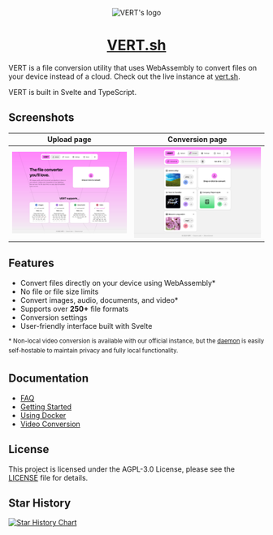 <p align="center">
  <img src="https://github.com/user-attachments/assets/bf441748-0ec5-4c8a-b3e5-11301ee3f0bd" alt="VERT's logo" height="100">
</p>
<h1 align="center"><a href="https://vert.sh">VERT.sh</a></h1>

VERT is a file conversion utility that uses WebAssembly to convert files on your device instead of a cloud. Check out the live instance at [vert.sh](https://vert.sh).

VERT is built in Svelte and TypeScript.

## Screenshots

|                     Upload page                      |                     Conversion page                      |
| :--------------------------------------------------: | :------------------------------------------------------: |
| ![VERT upload page](docs/images/screenshot-home.png) | ![VERT convert page](docs/images/screenshot-convert.png) |

## Features

- Convert files directly on your device using WebAssembly\*
- No file or file size limits
- Convert images, audio, documents, and video\*
- Supports over **250+** file formats
- Conversion settings
- User-friendly interface built with Svelte

<sup>\* Non-local video conversion is available with our official instance, but the [daemon](https://github.com/VERT-sh/vertd) is easily self-hostable to maintain privacy and fully local functionality.</sup>

## Documentation

- [FAQ](./docs/FAQ.md)
- [Getting Started](./docs/GETTING_STARTED.md)
- [Using Docker](./docs/DOCKER.md)
- [Video Conversion](./docs/VIDEO_CONVERSION.md)

## License

This project is licensed under the AGPL-3.0 License, please see the [LICENSE](LICENSE) file for details.

## Star History

<a href="https://www.star-history.com/#VERT-sh/VERT&Date">
 <picture>
   <source media="(prefers-color-scheme: dark)" srcset="https://api.star-history.com/svg?repos=VERT-sh/VERT&type=Date&theme=dark" />
   <source media="(prefers-color-scheme: light)" srcset="https://api.star-history.com/svg?repos=VERT-sh/VERT&type=Date" />
   <img alt="Star History Chart" src="https://api.star-history.com/svg?repos=VERT-sh/VERT&type=Date" />
 </picture>
</a>
